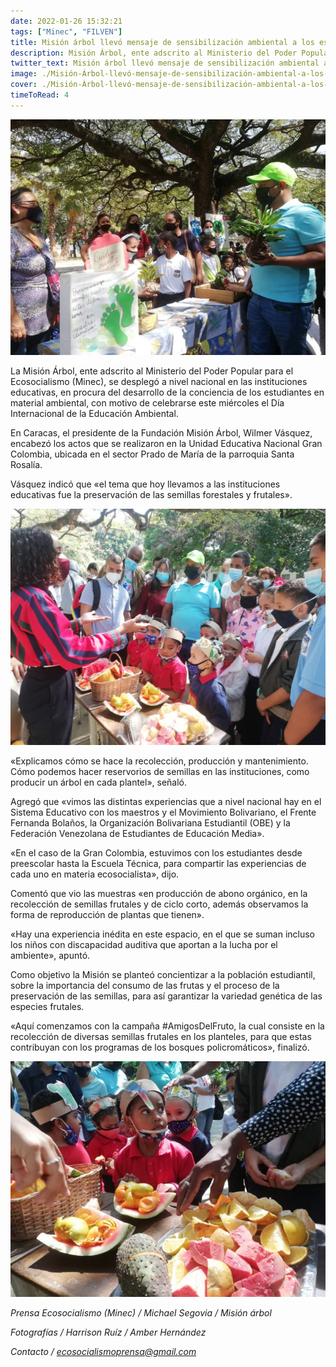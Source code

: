 ```yaml
---
date: 2022-01-26 15:32:21
tags: ["Minec", "FILVEN"]
title: Misión árbol llevó mensaje de sensibilización ambiental a los estudiantes de U.E.N. Gran Colombia
description: Misión Árbol, ente adscrito al Ministerio del Poder Popular para el Ecosocialismo (Minec), se desplegó a nivel nacional en las instituciones educativas, en procura del desarrollo de la conciencia de los estudiantes en material ambiental, con motivo de celebrarse este miércoles el Día Internacional de la Educación Ambiental. 
twitter_text: Misión árbol llevó mensaje de sensibilización ambiental a los estudiantes de U.E.N. Gran Colombia 
image: ./Misión-Árbol-llevó-mensaje-de-sensibilización-ambiental-a-los-estudiantes-de-U.E.N.-Gran-Colombia-2-768x575.jpeg
cover: ./Misión-Árbol-llevó-mensaje-de-sensibilización-ambiental-a-los-estudiantes-de-U.E.N.-Gran-Colombia-2-768x575.jpeg
timeToRead: 4
---
```


![Mision-Arbol](./Misión-Árbol-llevó-mensaje-de-sensibilización-ambiental-a-los-estudiantes-de-U.E.N.-Gran-Colombia-2-768x575.jpeg)

 La Misión Árbol, ente adscrito al Ministerio del Poder Popular para el Ecosocialismo (Minec), se desplegó a nivel nacional en las instituciones educativas, en procura del desarrollo de la conciencia de los estudiantes en material ambiental, con motivo de celebrarse este miércoles el Día Internacional de la Educación Ambiental.

En Caracas, el presidente de la Fundación Misión Árbol, Wilmer Vásquez, encabezó los actos que se realizaron en la Unidad Educativa Nacional Gran Colombia, ubicada en el sector Prado de María de la parroquia Santa Rosalía.

Vásquez indicó que «el tema que hoy llevamos a las instituciones educativas fue la preservación de las semillas forestales y frutales».

![Mision-Arbol-1](./Misión-Árbol-llevó-mensaje-de-sensibilización-ambiental-a-los-estudiantes-de-U.E.N.-Gran-Colombia-1.jpeg)

«Explicamos cómo se hace la recolección, producción y mantenimiento. Cómo podemos hacer reservorios de semillas en las instituciones, como producir un árbol en cada plantel», señaló.

Agregó que «vimos las distintas experiencias que a nivel nacional hay en el Sistema Educativo con los maestros y el Movimiento Bolivariano, el Frente Fernanda Bolaños, la Organización Bolivariana Estudiantil (OBE) y la Federación Venezolana de Estudiantes de Educación Media».

«En el caso de la Gran Colombia, estuvimos con los estudiantes desde preescolar hasta la Escuela Técnica, para compartir las experiencias de cada uno en materia ecosocialista», dijo.

Comentó que vio las muestras «en producción de abono orgánico, en la recolección de semillas frutales y de ciclo corto, además observamos la forma de reproducción de plantas que tienen».

«Hay una experiencia inédita en este espacio, en el que se suman incluso los niños con discapacidad auditiva que aportan a la lucha por el ambiente», apuntó.

Como objetivo la Misión se planteó concientizar a la población estudiantil, sobre la importancia del consumo de las frutas y el proceso de la preservación de las semillas, para así garantizar la variedad genética de las especies frutales.

«Aquí comenzamos con la campaña #AmigosDelFruto, la cual consiste en la recolección de diversas semillas frutales en los planteles, para que estas contribuyan con los programas de los bosques policromáticos», finalizó.

![Mision-Arbol-2](./Misión-Árbol-llevó-mensaje-de-sensibilización-ambiental-a-los-estudiantes-de-U.E.N.-Gran-Colombia-3-768x575.jpeg)


*Prensa Ecosocialismo (Minec) / Michael Segovia / Misión árbol*

*Fotografías / Harrison Ruíz / Amber Hernández*


*Contacto / ecosocialismoprensa@gmail.com*

